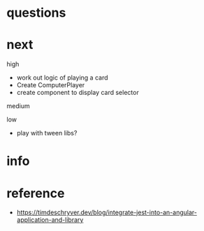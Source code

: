 # questions


# next

high
- work out logic of playing a card
- Create ComputerPlayer
- create component to display card selector

medium

low
- play with tween libs?

# info

# reference

- https://timdeschryver.dev/blog/integrate-jest-into-an-angular-application-and-library
